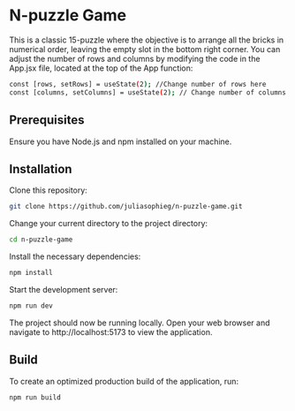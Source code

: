 # N-puzzle Game

This is a classic 15-puzzle where the objective is to arrange all the bricks in numerical order, leaving the empty slot in the bottom right corner. You can adjust the number of rows and columns by modifying the code in the App.jsx file, located at the top of the App function:
```bash
const [rows, setRows] = useState(2); //Change number of rows here
const [columns, setColumns] = useState(2); // Change number of columns here
```



## Prerequisites
Ensure you have Node.js and npm installed on your machine.


## Installation

Clone this repository:
```bash
git clone https://github.com/juliasophieg/n-puzzle-game.git
```

Change your current directory to the project directory:
```bash
cd n-puzzle-game
```

Install the necessary dependencies:
```bash
npm install
```

Start the development server:
```bash
npm run dev
```
The project should now be running locally. Open your web browser and navigate to http://localhost:5173 to view the application.

## Build
To create an optimized production build of the application, run:
```bash
npm run build
```
